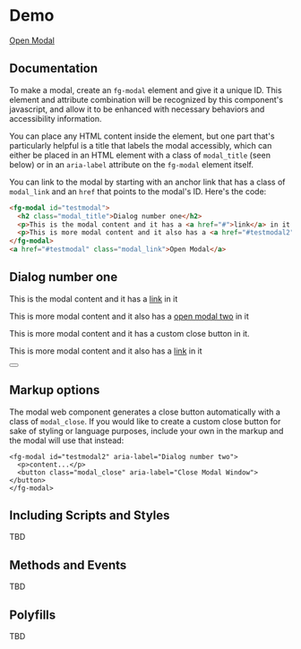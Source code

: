 ---
---

<script>this.customElements||document.write('<script src="./lib/document-register-element.js"><\x2fscript>');</script>
<script src="./lib/inert.js" defer></script>

<script type="module">
  import '../src/wc-modal.js';
</script>
<link rel="stylesheet" href="../src/wc-modal.css">


# Demo

<a href="#testmodal" class="modal_link">Open Modal</a>


## Documentation

To make a modal, create an `fg-modal` element and give it a unique ID. This element and attribute combination will be recognized by this component's javascript, and allow it to be enhanced with necessary behaviors and accessibility information.

You can place any HTML content inside the element, but one part that's particularly helpful is a title that labels the modal accessibly, which can either be placed in an HTML element with a class of `modal_title` (seen below) or in an `aria-label` attribute on the `fg-modal` element itself. 

You can link to the modal by starting with an anchor link that has a class of `modal_link` and an `href` that points to the modal's ID. Here's the code:


```html
<fg-modal id="testmodal">
  <h2 class="modal_title">Dialog number one</h2>
  <p>This is the modal content and it has a <a href="#">link</a> in it </p>
  <p>This is more modal content and it also has a <a href="#testmodal2" class="modal_link">open modal two</a> in it </p>
</fg-modal>
<a href="#testmodal" class="modal_link">Open Modal</a>
```


<fg-modal id="testmodal">
  <h2 class="modal_title">Dialog number one</h2>
  <p>This is the modal content and it has a <a href="#">link</a> in it </p>
  <p>This is more modal content and it also has a <a href="#testmodal2" class="modal_link">open modal two</a> in it </p>
</fg-modal>


<fg-modal id="testmodal2" aria-label="Dialog number two">
  <p>This is more modal content and it has a custom close button in it. </p>
  <p>This is more modal content and it also has a <a href="#">link</a> in it </p>
  <button class="modal_close" aria-label="Close Modal Window"></button>
</fg-modal>


## Markup options

The modal web component generates a close button automatically with a class of `modal_close`. If you would like to create a custom close button for sake of styling or language purposes, include your own in the markup and the modal will use that instead:

```
<fg-modal id="testmodal2" aria-label="Dialog number two">
  <p>content...</p>
  <button class="modal_close" aria-label="Close Modal Window"></button>
</fg-modal>
```

## Including Scripts and Styles

TBD

## Methods and Events

TBD

## Polyfills

TBD

